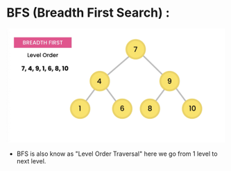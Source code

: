 # BFS (Breadth First Search) :

![](../screenshots/BFS.png)

- BFS is also know as "Level Order Traversal" here we go from 1 level to next level.
